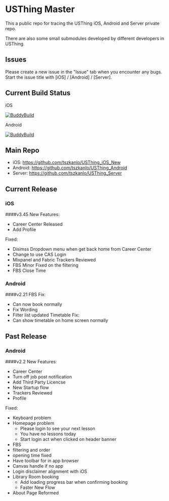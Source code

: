 # USThing Master
This a public repo for tracing the USThing iOS, Android and Server private repo. 

There are also some small submodules developed by different developers in USThing.

## Issues
Please create a new issue in the "Issue" tab when you encounter any bugs. Start the issue title with [iOS] / [Android] / [Server].

## Current Build Status
iOS

[![BuddyBuild](https://dashboard.buddybuild.com/api/statusImage?appID=585fc7cac688b80100a69623&branch=master&build=latest)](https://dashboard.buddybuild.com/apps/585fc7cac688b80100a69623/build/latest?branch=master)

Android

[![BuddyBuild](https://dashboard.buddybuild.com/api/statusImage?appID=57b34711ef28630100b8e454&branch=master&build=latest)](https://dashboard.buddybuild.com/apps/57b34711ef28630100b8e454/build/latest?branch=master)

## Main Repo
- iOS: https://github.com/tszkanlo/USThing_iOS_New
- Android: https://github.com/tszkanlo/USThing_Android
- Server: https://github.com/tszkanlo/USThing_Server

## Current Release
### iOS
####v3.45
New Features:
- Career Center Released
- Add Profile

Fixed:
- Disimss Dropdown menu when get back home from Career Center
- Change to use CAS Login
- Mixpanel and Fabric Trackers Reviewed
- FBS Minor Fixed on the filtering
- FBS Close Time

### Android
####v2.21
FBS Fix:
- Can now book normally
- Fix Wording
- Filter list updated
Timetable Fix:
- Can show timetable on home screen normally

## Past Release
### Android
####v2.2
New Features:
- Career Center
- Turn off job post notification
- Add Third Party Licencse
- New Startup flow
- Trackers Reviewed
- Profile

Fixed:
- Keyboard problem
- Homepage problem
  - Please login to see your next lesson
  - You have no lessons today
  - Start login act when clicked on header banner
-  FBS 
  - filtering and order
  - opening time fixed
-  Have toolbar for in app browser
- Canvas handle if no app
- Login disclaimer alignment with iOS
- Library Room booking
  - Add loading progress bar when confirming booking
  - Faster New Flow
- About Page Reformed
